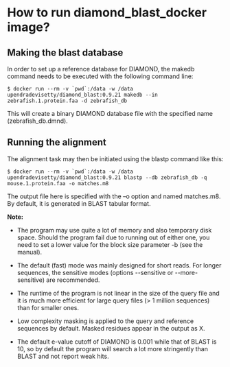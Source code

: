 # How to run diamond_blast_docker image?

## Making the blast database

In order to set up a reference database for DIAMOND, the makedb command needs to be executed with the following command line:

```
$ docker run --rm -v `pwd`:/data -w /data upendradevisetty/diamond_blast:0.9.21 makedb --in zebrafish.1.protein.faa -d zebrafish_db
```

This will create a binary DIAMOND database file with the specified name (zebrafish_db.dmnd). 

## Running the alignment

The alignment task may then be initiated using the blastp command like this:

```
$ docker run --rm -v `pwd`:/data -w /data upendradevisetty/diamond_blast:0.9.21 blastp --db zebrafish_db -q mouse.1.protein.faa -o matches.m8
```

The output file here is specified with the –o option and named matches.m8. By default, it is generated in BLAST tabular format.

**Note:**

  - The program may use quite a lot of memory and also temporary disk space. Should the program fail due to running out of either one, you need to set a lower value for the block size parameter -b (see the manual).
  
  - The default (fast) mode was mainly designed for short reads. For longer sequences, the sensitive modes (options --sensitive or --more-sensitive) are recommended.
  
  - The runtime of the program is not linear in the size of the query file and it is much more efficient for large query files (> 1 million sequences) than for smaller ones.
  
  - Low complexity masking is applied to the query and reference sequences by default. Masked residues appear in the output as X.
  
  - The default e-value cutoff of DIAMOND is 0.001 while that of BLAST is 10, so by default the program will search a lot more stringently than BLAST and not report weak hits.
